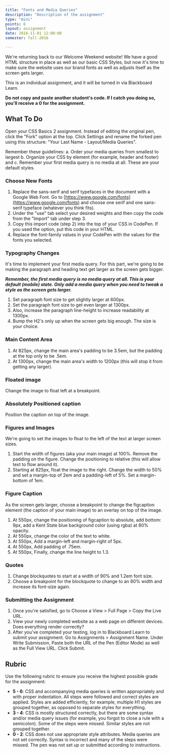```yaml
---
title: "Fonts and Media Queries"
description: "Description of the assignment"
type: "mini"
points: 6
layout: assignment
date: 2016-11-01 12:00:00
semester: fall-2016

---
```


We're returning back to our Welcome Weekend website!  We have a good HTML structure in place as well as our basic CSS Styles, but now it's time to make sure the website uses our brand fonts as well as adjusts itself as the screen gets larger.

This is an individual assignment, and it will be turned in via Blackboard Learn.  

**Do not copy and paste another student's code.  If I catch you doing so, you'll receive a 0 for the assignment.**

## What To Do

Open your CSS Basics 2 assignment.  Instead of editing the original pen, click the "Fork" option at the top.  Click Settings and rename the forked pen using this structure: "Your Last Name - Layout/Media Queries".

Remember these guidelines:  a. Order your media queries from smallest to largest  b. Organize your CSS by element (for example, header and footer)  and  c. Remember your first media query is no media at all.  These are your default styles.

### Choose New Fonts

1. Replace the sans-serif and serif typefaces in the document with a Google Web Font.  Go to [https://www.google.com/fonts](https://www.google.com/fonts) and choose one serif and one sans-serif typeface (whatever you think fits).
2. Under the "use" tab select your desired weights and then copy the code from the "Import" tab under step 3.
3. Copy this import code (step 2) into the top of your CSS in CodePen.  If you used the <link> option, put this code in your HTML.
4. Replace the font-family values in your CodePen with the values for the fonts you selected.

### Typography Changes

It's time to implement your first media query.  For this part, we're going to be making the paragraph and heading text get larger as the screen gets bigger.  

***Remember, the first media query is no media query at all.  This is your default (mobile) state.  Only add a media query when you need to tweak a style as the screen gets larger.***

1.  Set paragraph font size to get slightly larger at 600px.
2.  Set the paragraph font size to get even larger at 1300px.  
3.  Also, increase the paragraph line-height to increase readability at 1300px.
4.  Bump the H2's only up when the screen gets big enough.  The size is your choice.

### Main Content Area

1.  At 825px, change the main area's padding to be 3.5em, but the padding at the top only to be .5em.
2. At 1300px, change the main area's width to 1200px (this will stop it from getting any larger).


### Floated image

Change the image to float left at a breakpoint.


### Absolutely Positioned caption

Position the caption on top of the image.

### Figures and Images

We're going to set the images to float to the left of the text at larger screen sizes.

1. Start the width of figures (aka your main image) at 100%.  Remove the padding on the figure.  Change the positioning to relative (this will allow text to flow around it).
2. Starting at 825px, float the image to the right.  Change the width to 50% and set a margin-top of 2em and a padding-left of 5%.  Set a margin-bottom of 1em.

### Figure Caption

As the screen gets larger, choose a breakpoint to change the figcaption element (the caption of your main image) to an overlay on top of the image.  

1.  At 550px, change the positioning of figcaption to absolute, add bottom: 9px, add a Kent State blue background color (using rgba) at 80% opacity.  
2.  At 550px, change the color of the text to white.  
3.  At 550px, Add a margin-left and margin-right of 5px.  
4.  At 550px, Add padding of .75em.  
5.  At 550px, Finally, change the line height to 1.3.


### Quotes

1. Change blockquotes to start at a width of 90% and 1.2em font size.
2. Choose a breakpoint for the blockquote to change to an 80% width and increase its font-size again.


### Submitting the Assignment

1. Once you're satisfied, go to Choose a View > Full Page > Copy the Live URL.
2. View your newly completed website as a web page on different devices.  Does everything render correctly?
3. After you've completed your testing, log in to Blackboard Learn to submit your assignment.  Go to Assignments > Assignment Name.  Under Write Submission, Paste both the URL of the Pen (Editor Mode) as well as the Full View  URL.  Click Submit.

## Rubric

Use the following rubric to ensure you receive the highest possible grade for the assignment:

* **5 - 6**: CSS and accompanying media queries is written appropriately and with proper indentation.  All steps were followed and correct styles are applied.  Styles are added efficiently, for example, multiple H1 styles are grouped together, as opposed to separate styles for everything.  
* **3 - 4**: CSS is mostly structured correctly, but there are some syntax and/or media query issues (for example, you forgot to close a rule with a semicolon).  Some of the steps were missed.  Similar styles are not grouped together.
* **0 - 2**: CSS does not use appropriate style attributes.  Media queries are not set correctly.  Syntax is incorrect and many of the steps were missed. The pen was not set up or submitted according to instructions.
